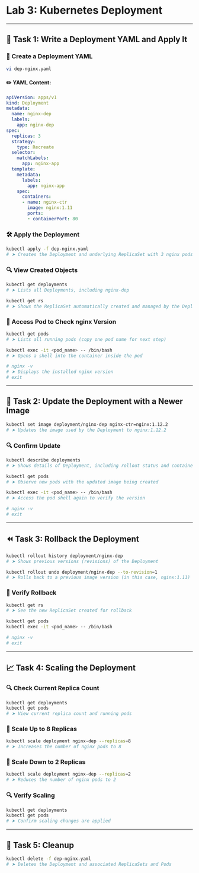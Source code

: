 # Lab 3: Kubernetes Deployment

---

## 🧪 Task 1: Write a Deployment YAML and Apply It

### 📄 Create a Deployment YAML
```bash
vi dep-nginx.yaml
```
#### ✏️ YAML Content:
```yaml
apiVersion: apps/v1
kind: Deployment
metadata:
  name: nginx-dep
  labels:
    app: nginx-dep
spec:
  replicas: 3
  strategy:
    type: Recreate
  selector:
    matchLabels:
      app: nginx-app
  template:
    metadata:
      labels:
        app: nginx-app
    spec:
      containers:
      - name: nginx-ctr
        image: nginx:1.11
        ports:
        - containerPort: 80
```

### 🛠 Apply the Deployment
```bash
kubectl apply -f dep-nginx.yaml
# ➤ Creates the Deployment and underlying ReplicaSet with 3 nginx pods
```

### 🔍 View Created Objects
```bash
kubectl get deployments
# ➤ Lists all Deployments, including nginx-dep

kubectl get rs
# ➤ Shows the ReplicaSet automatically created and managed by the Deployment
```

### 🔎 Access Pod to Check nginx Version
```bash
kubectl get pods
# ➤ Lists all running pods (copy one pod name for next step)

kubectl exec -it <pod_name> -- /bin/bash
# ➤ Opens a shell into the container inside the pod

# nginx -v
# ➤ Displays the installed nginx version
# exit
```

---

## 🔄 Task 2: Update the Deployment with a Newer Image

```bash
kubectl set image deployment/nginx-dep nginx-ctr=nginx:1.12.2
# ➤ Updates the image used by the Deployment to nginx:1.12.2
```

### 🔍 Confirm Update
```bash
kubectl describe deployments
# ➤ Shows details of Deployment, including rollout status and container images

kubectl get pods
# ➤ Observe new pods with the updated image being created

kubectl exec -it <pod_name> -- /bin/bash
# ➤ Access the pod shell again to verify the version

# nginx -v
# exit
```

---

## ⏪ Task 3: Rollback the Deployment

```bash
kubectl rollout history deployment/nginx-dep
# ➤ Shows previous versions (revisions) of the Deployment

kubectl rollout undo deployment/nginx-dep --to-revision=1
# ➤ Rolls back to a previous image version (in this case, nginx:1.11)
```

### 🔎 Verify Rollback
```bash
kubectl get rs
# ➤ See the new ReplicaSet created for rollback

kubectl get pods
kubectl exec -it <pod_name> -- /bin/bash

# nginx -v
# exit
```

---

## 📈 Task 4: Scaling the Deployment

### 🔍 Check Current Replica Count
```bash
kubectl get deployments
kubectl get pods
# ➤ View current replica count and running pods
```

### 🔼 Scale Up to 8 Replicas
```bash
kubectl scale deployment nginx-dep --replicas=8
# ➤ Increases the number of nginx pods to 8
```

### 🔽 Scale Down to 2 Replicas
```bash
kubectl scale deployment nginx-dep --replicas=2
# ➤ Reduces the number of nginx pods to 2
```

### 🔍 Verify Scaling
```bash
kubectl get deployments
kubectl get pods
# ➤ Confirm scaling changes are applied
```

---

## 🧹 Task 5: Cleanup

```bash
kubectl delete -f dep-nginx.yaml
# ➤ Deletes the Deployment and associated ReplicaSets and Pods
```
